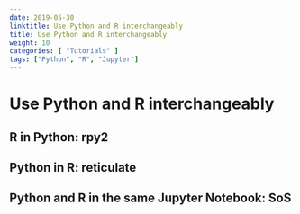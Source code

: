 ```yaml
---
date: 2019-05-30
linktitle: Use Python and R interchangeably
title: Use Python and R interchangeably
weight: 10
categories: [ "Tutorials" ]
tags: ["Python", "R", "Jupyter"]
---
```


# Use Python and R interchangeably

## R in Python: rpy2

## Python in R: reticulate

## Python and R in the same Jupyter Notebook: SoS
